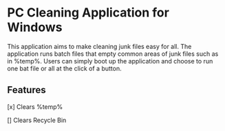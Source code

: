 # PC Cleaning Application for Windows 
This application aims to make cleaning junk files easy for all. The application runs batch files that 
empty common areas of junk files such as in %temp%. Users can simply boot up the application and 
choose to run one bat file or all at the click of a button. 

## Features 
[x] Clears %temp%

[] Clears Recycle Bin